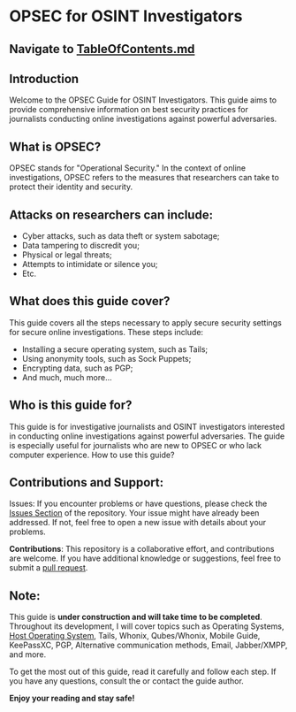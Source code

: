 # OPSEC for OSINT Investigators

## Navigate to <a href="https://github.com/AmazoniaLeaksOficial/OPSEC-for-OSINT/blob/main/TableOfContents.md#important" target="_blank">TableOfContents.md</a> 

## Introduction
 
Welcome to the OPSEC Guide for OSINT Investigators. This guide aims to provide comprehensive information on best security practices for journalists conducting online investigations against powerful adversaries.

## What is OPSEC?

OPSEC stands for "Operational Security." In the context of online investigations, OPSEC refers to the measures that researchers can take to protect their identity and security.

## Attacks on researchers can include:

* Cyber attacks, such as data theft or system sabotage;
* Data tampering to discredit you;
* Physical or legal threats;
* Attempts to intimidate or silence you;
* Etc.
  
## What does this guide cover?

This guide covers all the steps necessary to apply secure security settings for secure online investigations. These steps include:

* Installing a secure operating system, such as Tails;
* Using anonymity tools, such as Sock Puppets;
* Encrypting data, such as PGP;
* And much, much more...

## Who is this guide for? 

This guide is for investigative journalists and OSINT investigators interested in conducting online investigations against powerful adversaries. The guide is especially useful for journalists who are new to OPSEC or who lack computer experience.
How to use this guide?

## Contributions and Support:

Issues: If you encounter problems or have questions, please check the <a href="https://github.com/AmazoniaLeaksOficial/OPSEC/issues" target="_blank">Issues Section</a> of the repository. Your issue might have already been addressed. If not, feel free to open a new issue with details about your problems.

**Contributions**: This repository is a collaborative effort, and contributions are welcome. If you have additional knowledge or suggestions, feel free to submit a <a href="https://github.com/AmazoniaLeaksOficial/OSINTMachineGuide/pulls" target="_blank">pull request</a>.

## Note:

This guide is **under construction and will take time to be completed**. Throughout its development, I will cover topics such as Operating Systems, <a href="https://github.com/AmazoniaLeaksOficial/OSINTMachineGuide" target="_blank">Host Operating System</a>, Tails, Whonix, Qubes/Whonix, Mobile Guide, KeePassXC, PGP, Alternative communication methods, Email, Jabber/XMPP, and more.

To get the most out of this guide, read it carefully and follow each step. If you have any questions, consult the  or contact the guide author.

**Enjoy your reading and stay safe!**
